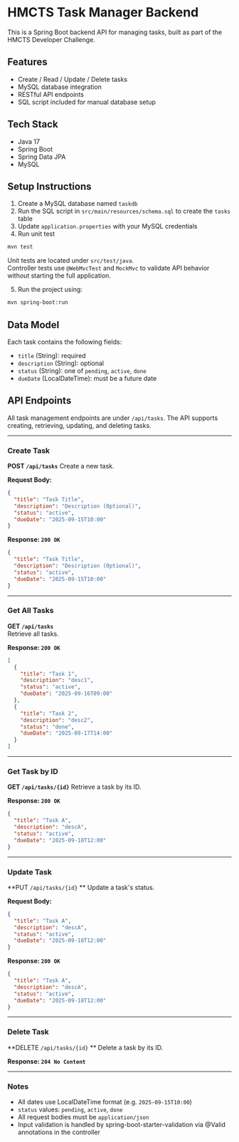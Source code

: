 # HMCTS Task Manager Backend

This is a Spring Boot backend API for managing tasks, built as part of the HMCTS Developer Challenge.

## Features

- Create / Read / Update / Delete tasks
- MySQL database integration
- RESTful API endpoints
- SQL script included for manual database setup

## Tech Stack

- Java 17
- Spring Boot
- Spring Data JPA
- MySQL

## Setup Instructions

1. Create a MySQL database named `taskdb`
2. Run the SQL script in `src/main/resources/schema.sql` to create the `tasks` table
3. Update `application.properties` with your MySQL credentials
4. Run unit test

```bash
mvn test
```
Unit tests are located under `src/test/java`.  
Controller tests use `@WebMvcTest` and `MockMvc` to validate API behavior without starting the full application.

5. Run the project using:

```bash
mvn spring-boot:run
```

## Data Model

Each task contains the following fields:

- `title` (String): required
- `description` (String): optional
- `status` (String): one of `pending`, `active`, `done`
- `dueDate` (LocalDateTime): must be a future date


## API Endpoints

All task management endpoints are under `/api/tasks`. The API supports creating, retrieving, updating, and deleting tasks.

---

### Create Task

**POST `/api/tasks`**
Create a new task.

**Request Body:**

```json
{
  "title": "Task Title",
  "description": "Description (Optional)",
  "status": "active",
  "dueDate": "2025-09-15T10:00"
}
```

**Response: `200 OK`**

```json
{
  "title": "Task Title",
  "description": "Description (Optional)",
  "status": "active",
  "dueDate": "2025-09-15T10:00"
}
```

---

### Get All Tasks

**GET `/api/tasks`**   
Retrieve all tasks.

**Response: `200 OK`**

```json
[
  {
    "title": "Task 1",
    "description": "desc1",
    "status": "active",
    "dueDate": "2025-09-16T09:00"
  },
  {
    "title": "Task 2",
    "description": "desc2",
    "status": "done",
    "dueDate": "2025-09-17T14:00"
  }
]
```

---

### Get Task by ID

**GET `/api/tasks/{id}`**
Retrieve a task by its ID.

**Response: `200 OK`**

```json
{
  "title": "Task A",
  "description": "descA",
  "status": "active",
  "dueDate": "2025-09-18T12:00"
}
```

---

### Update Task

**PUT `/api/tasks/{id}`  **
Update a task's status.

**Request Body:**

```json
{
  "title": "Task A",
  "description": "descA",
  "status": "active",
  "dueDate": "2025-09-18T12:00"
}
```

**Response: `200 OK`**

```json
{
  "title": "Task A",
  "description": "descA",
  "status": "active",
  "dueDate": "2025-09-18T12:00"
}
```

---

### Delete Task

**DELETE `/api/tasks/{id}`  **
Delete a task by its ID.

**Response: `204 No Content`**

---

### Notes

- All dates use LocalDateTime format (e.g. `2025-09-15T10:00`)
- `status` values: `pending`, `active`, `done`
- All request bodies must be `application/json`
- Input validation is handled by spring-boot-starter-validation via @Valid annotations in the controller

